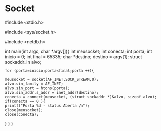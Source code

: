 # Socket

#include <stdio.h>

#include <sys/socket.h>

#include <netdb.h>

int main(int argc, char *argv[]){
	int meusocket;
	int conecta;
	int porta;
	int inicio = 0;
	int final = 65335;
	char *destino;
	destino = argv[1];
	struct sockaddr_in alvo;

	for (porta=inicio;porta<final;porta ++){

	meusocket = socket(AF_INET,SOCK_STREAM,0);
	alvo.sin_family = AF_INET;
	alvo.sin_port = htons(porta);
	alvo.sin_addr.s_addr = inet_addr(destino);
	conecta = connect(meusocket, (struct sockaddr *)&alvo, sizeof alvo);
	if(conecta == 0 ){
	printf("Porta %d - status Aberta /n");
	close(meusocket);
	close(conecta);
}
}
}

